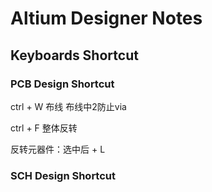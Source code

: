 # Altium Designer Notes

## Keyboards Shortcut

### PCB Design Shortcut

ctrl + W 布线
布线中2防止via

ctrl + F 整体反转

反转元器件：选中后 + L
### SCH Design Shortcut